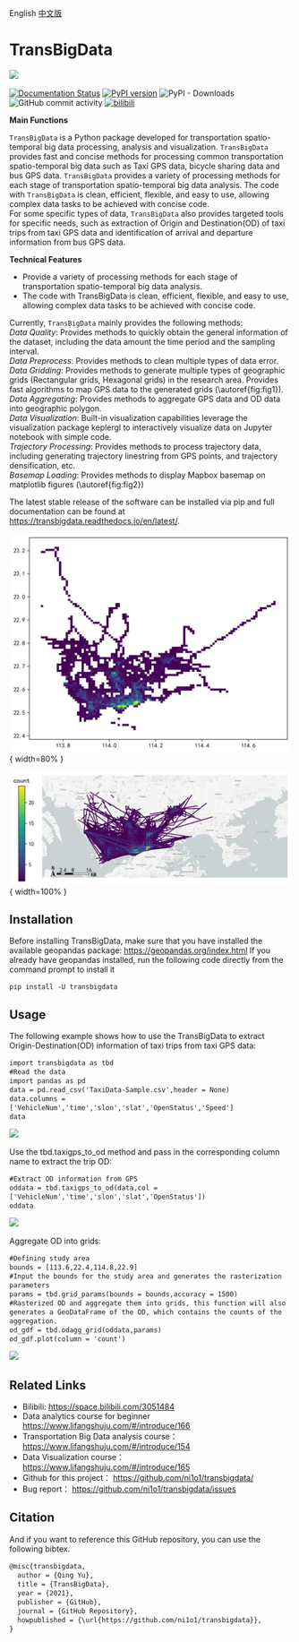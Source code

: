 English [中文版](README-zh_CN.md)

# TransBigData

<img src="https://github.com/ni1o1/transbigdata/raw/main/docs/source/_static/logo-wordmark-dark.png" style="width:550px">

[![Documentation Status](https://readthedocs.org/projects/transbigdata/badge/?version=latest)](https://transbigdata.readthedocs.io/en/latest/?badge=latest) [![PyPI version](https://badge.fury.io/py/transbigdata.svg)](https://badge.fury.io/py/transbigdata) ![PyPI - Downloads](https://img.shields.io/pypi/dm/transbigdata) ![GitHub commit activity](https://img.shields.io/github/commit-activity/m/ni1o1/transbigdata) [![bilibili](https://img.shields.io/badge/bilibili-%E5%90%8C%E6%B5%8E%E5%B0%8F%E6%97%AD%E5%AD%A6%E9%95%BF-green.svg)](https://space.bilibili.com/3051484)  


**Main Functions**

`TransBigData` is a Python package developed for transportation spatio-temporal big data processing, analysis and visualization. `TransBigData` provides fast and concise methods for processing common transportation spatio-temporal big data such as Taxi GPS data, bicycle sharing data and bus GPS data. `TransBigData` provides a variety of processing methods for each stage of transportation spatio-temporal big data analysis. The code with `TransBigData` is clean, efficient, flexible, and easy to use, allowing complex data tasks to be achieved with concise code.   
For some specific types of data, `TransBigData` also provides targeted tools for specific needs, such as extraction of Origin and Destination(OD) of taxi trips from taxi GPS data and identification of arrival and departure information from bus GPS data.

**Technical Features**

* Provide a variety of processing methods for each stage of transportation spatio-temporal big data analysis.
* The code with TransBigData is clean, efficient, flexible, and easy to use, allowing complex data tasks to be achieved with concise code.

Currently, `TransBigData` mainly provides the following methods:  
*Data Quality*: Provides methods to quickly obtain the general information of the dataset, including the data amount the time period and the sampling interval.  
*Data Preprocess*: Provides methods to clean multiple types of data error.   
*Data Gridding*: Provides methods to generate multiple types of geographic grids (Rectangular grids, Hexagonal grids) in the research area. Provides fast algorithms to map GPS data to the generated grids (\autoref{fig:fig1}).   
*Data Aggregating*: Provides methods to aggregate GPS data and OD data into geographic polygon.  
*Data Visualization*: Built-in visualization capabilities leverage the visualization package keplergl to interactively visualize data on Jupyter notebook with simple code.  
*Trajectory Processing*: Provides methods to process trajectory data, including generating trajectory linestring from GPS points, and trajectory densification, etc.  
*Basemap Loading*: Provides methods to display Mapbox basemap on matplotlib figures (\autoref{fig:fig2})  

The latest stable release of the software can be installed via pip and full documentation
can be found at https://transbigdata.readthedocs.io/en/latest/.

![`TransBigData` generates rectangular grids and aggregate GPS data to the grids.\label{fig:fig1}](images/figure1.png){ width=80% }

![`TransBigData` visulizes taxi trips OD and display basemap on matplotlib figures.\label{fig:fig2}](images/figure2.png){ width=100% }

## Installation

Before installing TransBigData, make sure that you have installed the available geopandas package: https://geopandas.org/index.html
If you already have geopandas installed, run the following code directly from the command prompt to install it

    pip install -U transbigdata


## Usage

The following example shows how to use the TransBigData to extract Origin-Destination(OD) information of taxi trips from taxi GPS data:

    import transbigdata as tbd
    #Read the data    
    import pandas as pd
    data = pd.read_csv('TaxiData-Sample.csv',header = None) 
    data.columns = ['VehicleNum','time','slon','slat','OpenStatus','Speed'] 
    data

<img src="https://github.com/ni1o1/transbigdata/raw/main/docs/source/_static/WX20211021-192131@2x.png" style="height:300px">

Use the tbd.taxigps_to_od method and pass in the corresponding column name to extract the trip OD:

    #Extract OD information from GPS
    oddata = tbd.taxigps_to_od(data,col = ['VehicleNum','time','slon','slat','OpenStatus'])
    oddata

<img src="https://github.com/ni1o1/transbigdata/raw/main/docs/source/_static/WX20211021-190104@2x.png" style="height:300px">

Aggregate OD into grids:

    #Defining study area
    bounds = [113.6,22.4,114.8,22.9]
    #Input the bounds for the study area and generates the rasterization parameters
    params = tbd.grid_params(bounds = bounds,accuracy = 1500)
    #Rasterized OD and aggregate them into grids, this function will also generates a GeoDataFrame of the OD, which contains the counts of the aggregation.
    od_gdf = tbd.odagg_grid(oddata,params)
    od_gdf.plot(column = 'count')

<img src="https://github.com/ni1o1/transbigdata/raw/main/docs/source/_static/WX20211021-190524@2x.png" style="height:300px">

## Related Links

* Bilibili:  https://space.bilibili.com/3051484
* Data analytics course for beginner https://www.lifangshuju.com/#/introduce/166  
* Transportation Big Data analysis course： https://www.lifangshuju.com/#/introduce/154  
* Data Visualization course： https://www.lifangshuju.com/#/introduce/165  
* Github for this project： https://github.com/ni1o1/transbigdata/  
* Bug report： https://github.com/ni1o1/transbigdata/issues  

## Citation

And if you want to reference this GitHub repository, you can use the following bibtex.

```
@misc{transbigdata,
  author = {Qing Yu},
  title = {TransBigData},
  year = {2021},
  publisher = {GitHub},
  journal = {GitHub Repository},
  howpublished = {\url{https://github.com/ni1o1/transbigdata}},
}
```
